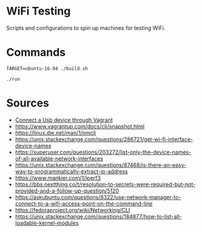 # WiFi Testing

Scripts and configurations to spin up machines for testing WiFi.

# Commands

```
TARGET=ubuntu-16.04 ./build.sh
```

```
./run
```

# Sources

* [Connect a Usb device through Vagrant](https://code-chronicle.blogspot.com/2014/08/connect-usb-device-through-vagrant.html)
* https://www.vagrantup.com/docs/cli/snapshot.html
* https://linux.die.net/man/1/nmcli
* https://unix.stackexchange.com/questions/286721/get-wi-fi-interface-device-names
* https://superuser.com/questions/203272/list-only-the-device-names-of-all-available-network-interfaces
* https://unix.stackexchange.com/questions/87468/is-there-an-easy-way-to-programmatically-extract-ip-address
* https://www.mankier.com/1/iperf3
* https://bbs.nextthing.co/t/resolution-to-secrets-were-required-but-not-provided-and-a-follow-up-question/5120
* https://askubuntu.com/questions/8322/use-network-manager-to-connect-to-a-wifi-access-point-on-the-command-line
* https://fedoraproject.org/wiki/Networking/CLI
* https://unix.stackexchange.com/questions/184877/how-to-list-all-loadable-kernel-modules

